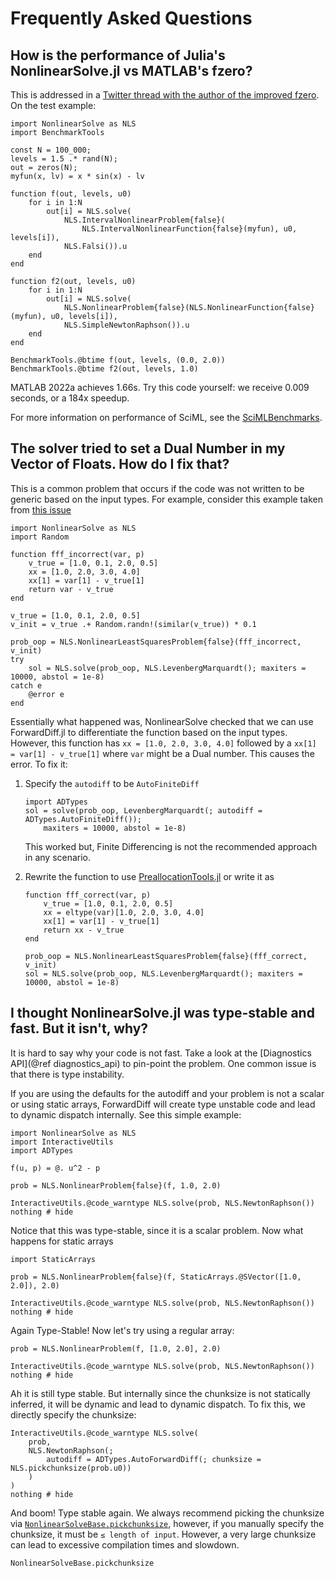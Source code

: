# Frequently Asked Questions

## How is the performance of Julia's NonlinearSolve.jl vs MATLAB's fzero?

This is addressed in a [Twitter thread with the author of the improved fzero](https://twitter.com/ChrisRackauckas/status/1544743542094020615).
On the test example:

```@example
import NonlinearSolve as NLS
import BenchmarkTools

const N = 100_000;
levels = 1.5 .* rand(N);
out = zeros(N);
myfun(x, lv) = x * sin(x) - lv

function f(out, levels, u0)
    for i in 1:N
        out[i] = NLS.solve(
            NLS.IntervalNonlinearProblem{false}(
                NLS.IntervalNonlinearFunction{false}(myfun), u0, levels[i]),
            NLS.Falsi()).u
    end
end

function f2(out, levels, u0)
    for i in 1:N
        out[i] = NLS.solve(
            NLS.NonlinearProblem{false}(NLS.NonlinearFunction{false}(myfun), u0, levels[i]),
            NLS.SimpleNewtonRaphson()).u
    end
end

BenchmarkTools.@btime f(out, levels, (0.0, 2.0))
BenchmarkTools.@btime f2(out, levels, 1.0)
```

MATLAB 2022a achieves 1.66s. Try this code yourself: we receive 0.009 seconds, or a 184x
speedup.

For more information on performance of SciML, see the [SciMLBenchmarks](https://docs.sciml.ai/SciMLBenchmarksOutput/stable/).

## The solver tried to set a Dual Number in my Vector of Floats. How do I fix that?

This is a common problem that occurs if the code was not written to be generic based on the
input types. For example, consider this example taken from
[this issue](https://github.com/SciML/NonlinearSolve.jl/issues/298)

```@example dual_error_faq
import NonlinearSolve as NLS
import Random

function fff_incorrect(var, p)
    v_true = [1.0, 0.1, 2.0, 0.5]
    xx = [1.0, 2.0, 3.0, 4.0]
    xx[1] = var[1] - v_true[1]
    return var - v_true
end

v_true = [1.0, 0.1, 2.0, 0.5]
v_init = v_true .+ Random.randn!(similar(v_true)) * 0.1

prob_oop = NLS.NonlinearLeastSquaresProblem{false}(fff_incorrect, v_init)
try
    sol = NLS.solve(prob_oop, NLS.LevenbergMarquardt(); maxiters = 10000, abstol = 1e-8)
catch e
    @error e
end
```

Essentially what happened was, NonlinearSolve checked that we can use ForwardDiff.jl to
differentiate the function based on the input types. However, this function has
`xx = [1.0, 2.0, 3.0, 4.0]` followed by a `xx[1] = var[1] - v_true[1]` where `var` might
be a Dual number. This causes the error. To fix it:

 1. Specify the `autodiff` to be `AutoFiniteDiff`
    
    ```@example dual_error_faq
    import ADTypes
    sol = solve(prob_oop, LevenbergMarquardt(; autodiff = ADTypes.AutoFiniteDiff());
        maxiters = 10000, abstol = 1e-8)
    ```
    
    This worked but, Finite Differencing is not the recommended approach in any scenario.

 2. Rewrite the function to use
    [PreallocationTools.jl](https://github.com/SciML/PreallocationTools.jl) or write it as
    
    ```@example dual_error_faq
    function fff_correct(var, p)
        v_true = [1.0, 0.1, 2.0, 0.5]
        xx = eltype(var)[1.0, 2.0, 3.0, 4.0]
        xx[1] = var[1] - v_true[1]
        return xx - v_true
    end
    
    prob_oop = NLS.NonlinearLeastSquaresProblem{false}(fff_correct, v_init)
    sol = NLS.solve(prob_oop, NLS.LevenbergMarquardt(); maxiters = 10000, abstol = 1e-8)
    ```

## I thought NonlinearSolve.jl was type-stable and fast. But it isn't, why?

It is hard to say why your code is not fast. Take a look at the
[Diagnostics API](@ref diagnostics_api) to pin-point the problem. One common issue is that
there is type instability.

If you are using the defaults for the autodiff and your problem is not a scalar or using
static arrays, ForwardDiff will create type unstable code and lead to dynamic dispatch
internally. See this simple example:

```@example type_unstable
import NonlinearSolve as NLS
import InteractiveUtils
import ADTypes

f(u, p) = @. u^2 - p

prob = NLS.NonlinearProblem{false}(f, 1.0, 2.0)

InteractiveUtils.@code_warntype NLS.solve(prob, NLS.NewtonRaphson())
nothing # hide
```

Notice that this was type-stable, since it is a scalar problem. Now what happens for static
arrays

```@example type_unstable
import StaticArrays

prob = NLS.NonlinearProblem{false}(f, StaticArrays.@SVector([1.0, 2.0]), 2.0)

InteractiveUtils.@code_warntype NLS.solve(prob, NLS.NewtonRaphson())
nothing # hide
```

Again Type-Stable! Now let's try using a regular array:

```@example type_unstable
prob = NLS.NonlinearProblem(f, [1.0, 2.0], 2.0)

InteractiveUtils.@code_warntype NLS.solve(prob, NLS.NewtonRaphson())
nothing # hide
```

Ah it is still type stable. But internally since the chunksize is not statically inferred,
it will be dynamic and lead to dynamic dispatch. To fix this, we directly specify the
chunksize:

```@example type_unstable
InteractiveUtils.@code_warntype NLS.solve(
    prob,
    NLS.NewtonRaphson(;
        autodiff = ADTypes.AutoForwardDiff(; chunksize = NLS.pickchunksize(prob.u0))
    )
)
nothing # hide
```

And boom! Type stable again. We always recommend picking the chunksize via
[`NonlinearSolveBase.pickchunksize`](@ref), however, if you manually specify the chunksize, it
must be `≤ length of input`. However, a very large chunksize can lead to excessive
compilation times and slowdown.

```@docs
NonlinearSolveBase.pickchunksize
```
